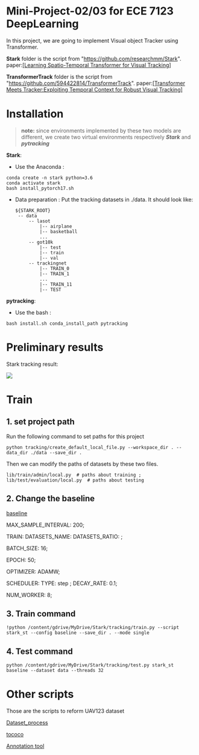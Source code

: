 # Mini-Project-02/03 for ECE 7123 DeepLearning
In this project, we are going to implement Visual object Tracker using Transformer. 

**Stark** folder is the script from "https://github.com/researchmm/Stark". paper:[[Learning Spatio-Temporal Transformer for Visual Tracking]](https://openaccess.thecvf.com/content/ICCV2021/papers/Yan_Learning_Spatio-Temporal_Transformer_for_Visual_Tracking_ICCV_2021_paper.pdf)

**TransformerTrack** folder is the script from "https://github.com/594422814/TransformerTrack". paper:[[Transformer Meets Tracker:Exploiting Temporal Context for Robust Visual Tracking]](https://arxiv.org/pdf/2103.11681.pdf)

# Installation
>**note:** since environments implemented by these two models are different, we create two virtual environments respectively ***Stark*** and ***pytracking***

**Stark**: 

 - Use the Anaconda : 
```
conda create -n stark python=3.6
conda activate stark
bash install_pytorch17.sh
```
 - Data preparation : Put the tracking datasets in ./data. It should look like:
   ```
   ${STARK_ROOT}
    -- data
        -- lasot
            |-- airplane
            |-- basketball
            ...
        -- got10k
            |-- test
            |-- train
            |-- val
        -- trackingnet
            |-- TRAIN_0
            |-- TRAIN_1
            ...
            |-- TRAIN_11
            |-- TEST
   ```
**pytracking**: 
 - Use the bash : 
 
 ```bash install.sh conda_install_path pytracking```

# Preliminary results
Stark tracking result:

![](../main/stark.png)

# Train

## 1. set project path
Run the following command to set paths for this project

 ```python tracking/create_default_local_file.py --workspace_dir . --data_dir ./data --save_dir .```

Then we can modify the paths of datasets by these two files.

```lib/train/admin/local.py  # paths about training ; ```
```lib/test/evaluation/local.py  # paths about testing```

## 2. Change the baseline

[baseline](https://github.com/stony0411/Mini-Project-02/tree/main/Stark/experiments/stark_s)

MAX_SAMPLE_INTERVAL: 200;

TRAIN:
    DATASETS_NAME:
    DATASETS_RATIO: ;

BATCH_SIZE: 16;

EPOCH: 50;

OPTIMIZER: ADAMW;

SCHEDULER:  TYPE: step ; DECAY_RATE: 0.1;

NUM_WORKER: 8;

## 3. Train command 

```!python /content/gdrive/MyDrive/Stark/tracking/train.py --script stark_st --config baseline --save_dir . --mode single```

## 4. Test command

```python /content/gdrive/MyDrive/Stark/tracking/test.py stark_st baseline --dataset data --threads 32```


# Other scripts
Those are the scripts to reform UAV123 dataset

[Dataset_process](https://github.com/stony0411/Mini-Project-02/blob/main/Preprocess_Dataset.ipynb)

[tococo](https://github.com/stony0411/Mini-Project-02/blob/main/Preprocess_Dataset_tcoco.ipynb)

[Annotation tool](https://github.com/stony0411/Mini-Project-02/tree/main/DarkLabel2.4)


